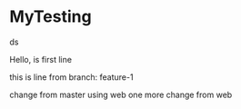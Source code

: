 # MyTesting
ds

Hello, is first line

this is line from branch: feature-1

change from master using web
one more change from web
